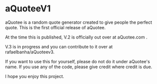 # aQuoteeV1
aQuotee is a random quote generator created to give people the perfect quote.
This is the first official release of aQuotee. 

At the time this is published, V.2 is officially out over at aQuotee.com .

V.3 is in progress and you can contribute to it over at rafaelbanha/aQuoteev3.




If you want to use this for yourself, please do not do it under aQuotee's name. If you use any of the code, please give credit where credit is due.

I hope you enjoy this project.

